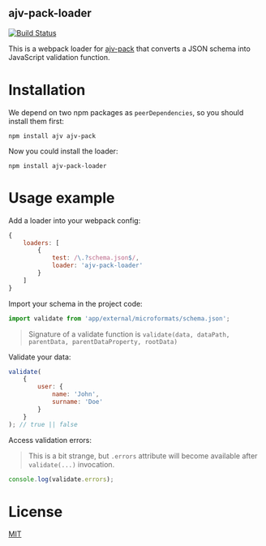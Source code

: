 ajv-pack-loader
---------------

[![Build Status](https://travis-ci.org/corpix/ajv-pack-loader.svg?branch=master)](https://travis-ci.org/corpix/ajv-pack-loader)

This is a webpack loader for [ajv-pack](https://github.com/epoberezkin/ajv-pack) that converts a JSON schema into JavaScript validation function.

# Installation

We depend on two npm packages as `peerDependencies`, so you should install them first:

``` shell
npm install ajv ajv-pack
```

Now you could install the loader:

``` shell
npm install ajv-pack-loader
```

# Usage example

Add a loader into your webpack config:

``` javascript
{
    loaders: [
        {
            test: /\.?schema.json$/,
            loader: 'ajv-pack-loader'
        }
    ]
}
```

Import your schema in the project code:

``` javascript
import validate from 'app/external/microformats/schema.json';
```

> Signature of a validate function is `validate(data, dataPath, parentData, parentDataProperty, rootData)`

Validate your data:

``` javascript
validate(
    {
        user: {
            name: 'John',
            surname: 'Doe'
        }
    }
); // true || false
```

Access validation errors:

> This is a bit strange, but `.errors` attribute will become available after `validate(...)` invocation.

``` javascript
console.log(validate.errors);
```

# License

[MIT](/LICENSE)
